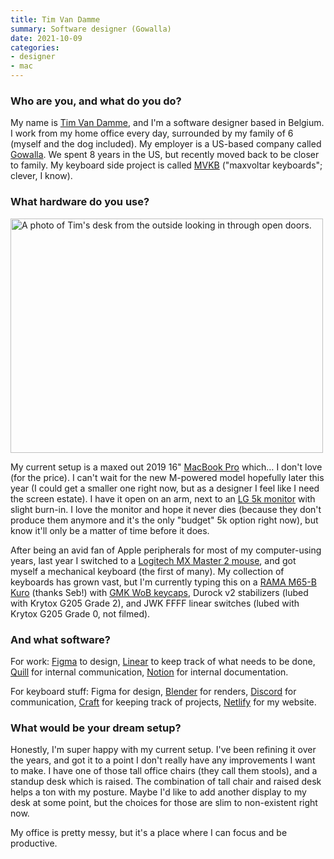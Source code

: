 ```yaml
---
title: Tim Van Damme
summary: Software designer (Gowalla)
date: 2021-10-09
categories:
- designer
- mac
---
```


### Who are you, and what do you do?

My name is [Tim Van Damme](https://www.timvandamme.com/ "Tim's website."), and I'm a software designer based in Belgium. I work from my home office every day, surrounded by my family of 6 (myself and the dog included). My employer is a US-based company called [Gowalla][]. We spent 8 years in the US, but recently moved back to be closer to family. My keyboard side project is called [MVKB](https://mvkb.com/ "Tim's mechanical keyboard projects.") ("maxvoltar keyboards"; clever, I know).

### What hardware do you use?

<img src="/images/interviews/tim.van.damme/desk.jpg" width="500" height="375" alt="A photo of Tim's desk from the outside looking in through open doors." class="detail">

My current setup is a maxed out 2019 16" [MacBook Pro][macbook-pro] which… I don't love (for the price). I can't wait for the new M-powered model hopefully later this year (I could get a smaller one right now, but as a designer I feel like I need the screen estate). I have it open on an arm, next to an [LG 5k monitor][ultrafine-5k] with slight burn-in. I love the monitor and hope it never dies (because they don't produce them anymore and it's the only "budget" 5k option right now), but know it'll only be a matter of time before it does.

After being an avid fan of Apple peripherals for most of my computer-using years, last year I switched to a [Logitech MX Master 2 mouse][mx-master-2], and got myself a mechanical keyboard (the first of many). My collection of keyboards has grown vast, but I'm currently typing this on a [RAMA M65-B Kuro][m65-b] (thanks Seb!) with [GMK WoB keycaps][wob], Durock v2 stabilizers (lubed with Krytox G205 Grade 2), and JWK FFFF linear switches (lubed with Krytox G205 Grade 0, not filmed).

### And what software?

For work: [Figma][] to design, [Linear][] to keep track of what needs to be done, [Quill][] for internal communication, [Notion][] for internal documentation.

For keyboard stuff: Figma for design, [Blender][] for renders, [Discord][] for communication, [Craft][] for keeping track of projects, [Netlify][] for my website.

### What would be your dream setup?

Honestly, I'm super happy with my current setup. I've been refining it over the years, and got it to a point I don't really have any improvements I want to make. I have one of those tall office chairs (they call them stools), and a standup desk which is raised. The combination of tall chair and raised desk helps a ton with my posture. Maybe I'd like to add another display to my desk at some point, but the choices for those are slim to non-existent right now.

My office is pretty messy, but it's a place where I can focus and be productive.

[blender]: https://www.blender.org/ "A free, open-source 3D renderer."
[craft]: https://www.invisionapp.com/product/craft "A collection of design plugins."
[discord]: https://discord.com/ "A voice and text chat service."
[figma]: https://www.figma.com/ "A collaborative design prototype service."
[gowalla]: https://en.wikipedia.org/wiki/Gowalla "A location/story tracking service."
[linear]: https://linear.app/ "An issue tracking service."
[m65-b]: https://rama.works/m65-b/ "A mechanical keyboard."
[macbook-pro]: https://www.apple.com/macbook-pro/ "A laptop."
[mx-master-2]: https://support.logi.com/hc/en-us/articles/360023462393-MX-MASTER-2S-WIRELESS-MOUSE-Technical-Specifications "A wireless mouse."
[netlify]: https://www.netlify.com/ "A service for hosting websites and web apps."
[notion]: https://www.notion.so/ "A collaborative wiki service."
[quill]: http://web.archive.org/web/20221005034759/https://quill.chat// "A group messaging service."
[ultrafine-5k]: http://web.archive.org/web/20190711102445/https://www.apple.com/shop/product/HKN62LL/A/lg-ultrafine-5k-display "A 27 inch monitor."
[wob]: https://drop.com/buy/gmk-white-on-black-custom-keycap-set "Custom keycaps for mechanical keyboards."
